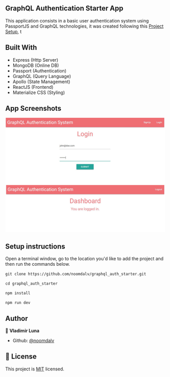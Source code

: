 ## GraphQL Authentication Starter App

This application consists in a basic user authentication system using PassportJS and GraphQL technologies, it was created following this [Project Setup](https://github.com/stephengrider/auth-graphql-starter), t

## Built With

- Express (Http Server)
- MongoDB (Online DB)
- Passport (Authentication)
- GraphQL (Query Language)
- Apollo (State Management)
- ReactJS (Frontend)
- Materialize CSS (Styling)

## App Screenshots

![screenshot](./client/ss/applogin.jpg)
![screenshot](./client/ss/apploggedin.jpg)

## Setup instructions

Open a terminal window, go to the location you'd like to add the project and then run the commands below.

```console
git clone https://github.com/noomdalv/graphql_auth_starter.git
```

```console
cd graphql_auth_starter
```

```console
npm install
```

```console
npm run dev
```

## Author

👤 **Vladimir Luna**

- Github: [@noomdalv](https://github.com/noomdalv)


## 📝 License

This project is [MIT](lic.url) licensed.
